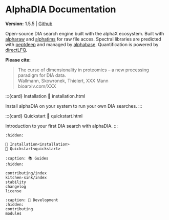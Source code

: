 
# AlphaDIA Documentation
**Version:** 1.5.5 | [Github](https://github.com/MannLabs/alphadia)

Open-source DIA search engine built with the alphaX ecosystem. Built with [alpharaw](https://github.com/MannLabs/alpharaw) and [alphatims](https://github.com/MannLabs/alphatims) for raw file acces. Spectral libraries are predicted with [peptdeep](https://github.com/MannLabs/alphapeptdeep) and managed by [alphabase](https://github.com/MannLabs/alphabase). Quantification is powered by [directLFQ](https://github.com/MannLabs/directLFQ).

**Please cite:**
> The curse of dimensionality in proteomics – a new processing paradigm for DIA data.<br>
> Wallmann, Skowronek, Thielert, XXX Mann<br>
> bioarxiv.com/XXX


:::{card} Installation
:link: installation.html

Install alphaDIA on your system to run your own DIA searches.
:::

:::{card} Quickstart
:link: quickstart.html

Introduction to your first DIA search with alphaDIA.
:::

```{toctree}
:hidden:

🔧 Installation<installation>
🚀 Quickstart<quickstart>
```

```{toctree}
:caption: 📚 Guides
:hidden:

contributing/index
kitchen-sink/index
stability
changelog
license
```

```{toctree}
:caption: 📖 Development
:hidden:
contributing
modules
```